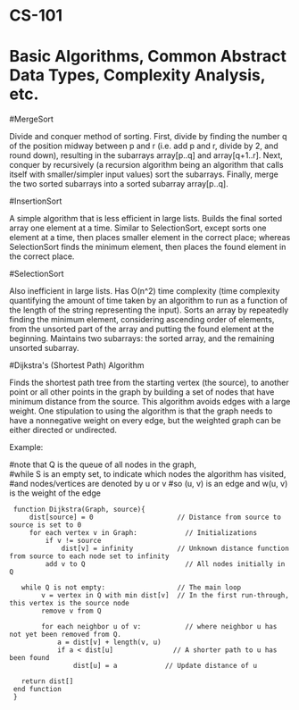 # CS-101
# Basic Algorithms, Common Abstract Data Types, Complexity Analysis, etc.

#MergeSort

Divide and conquer method of sorting. First, divide by finding the number q of the position midway between p and r (i.e. add p and r,    divide by 2, and round down), resulting in the subarrays array[p..q] and array[q+1..r]. Next, conquer by recursively (a recursion      algorithm being an algorithm that calls itself with smaller/simpler input values) sort the subarrays. Finally, merge the two sorted     subarrays into a sorted subarray array[p..q]. 
  
#InsertionSort

A simple algorithm that is less efficient in large lists. Builds the final sorted array one element at a time. Similar to SelectionSort, except sorts one element at a time, then places smaller element in the correct place; whereas SelectionSort finds the minimum element, then places the found element in the correct place. 

#SelectionSort

Also inefficient in large lists. Has O(n^2) time complexity (time complexity quantifying the amount of time taken by an algorithm to run as a function of the length of the string representing the input). Sorts an array by repeatedly finding the minimum element, considering ascending order of elements, from the unsorted part of the array and putting the found element at the beginning. Maintains two subarrays: the sorted array, and the remaining unsorted subarray.

#Dijkstra's (Shortest Path) Algorithm

Finds the shortest path tree from the starting vertex (the source), to another point or all other points in the graph by building a set of nodes that have minimum distance from the source. This algorithm avoids edges with a large weight. One stipulation to using the algorithm is that the graph needs to have a nonnegative weight on every edge, but the weighted graph can be either directed or undirected. 

Example: 

#note that Q is the queue of all nodes in the graph,  
#while S is an empty set, to indicate which nodes the algorithm has visited, 
#and nodes/vertices are denoted by u or v 
#so (u, v) is an edge and w(u, v) is the weight of the edge

     function Dijkstra(Graph, source){
         dist[source] = 0                     // Distance from source to source is set to 0
         for each vertex v in Graph:            // Initializations
             if v != source
                 dist[v] = infinity           // Unknown distance function from source to each node set to infinity
             add v to Q                         // All nodes initially in Q
             
       while Q is not empty:                  // The main loop
            v = vertex in Q with min dist[v]  // In the first run-through, this vertex is the source node
            remove v from Q 

            for each neighbor u of v:           // where neighbor u has not yet been removed from Q.
                a = dist[v] + length(v, u)
                if a < dist[u]               // A shorter path to u has been found
                    dist[u] = a            // Update distance of u 

       return dist[]
     end function
     }




